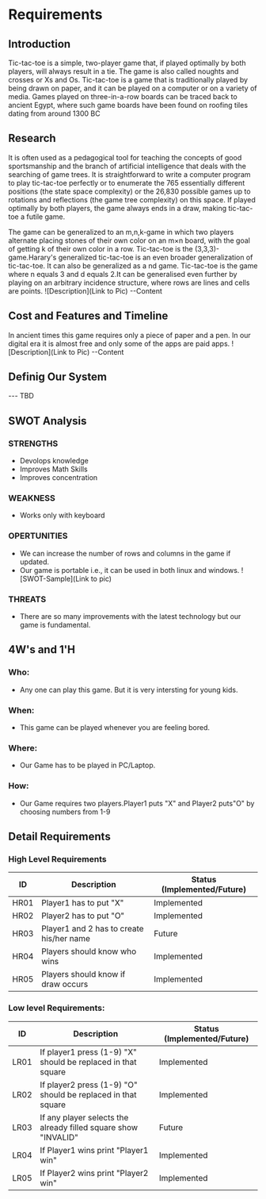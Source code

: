 # Requirements
## Introduction
Tic-tac-toe is a simple, two-player game that, if played optimally by both players, will always result in a tie. The game is also called noughts and crosses or Xs and Os. Tic-tac-toe is a game that is traditionally played by being drawn on paper, and it can be played on a computer or on a variety of media. Games played on three-in-a-row boards can be traced back to ancient Egypt, where such game boards have been found on roofing tiles dating from around 1300 BC
  
## Research
 It is often used as a pedagogical tool for teaching the concepts of good sportsmanship and the branch of artificial intelligence that deals with the searching of game trees. It is straightforward to write a computer program to play tic-tac-toe perfectly or to enumerate the 765 essentially different positions (the state space complexity) or the 26,830 possible games up to rotations and reflections (the game tree complexity) on this space. If played optimally by both players, the game always ends in a draw, making tic-tac-toe a futile game.

The game can be generalized to an m,n,k-game in which two players alternate placing stones of their own color on an m×n board, with the goal of getting k of their own color in a row. Tic-tac-toe is the (3,3,3)-game.Harary's generalized tic-tac-toe is an even broader generalization of tic-tac-toe. It can also be generalized as a nd game. Tic-tac-toe is the game where n equals 3 and d equals 2.It can be generalised even further by playing on an arbitrary incidence structure, where rows are lines and cells are points.
![Description](Link to Pic) --Content

## Cost and Features and Timeline
In ancient times this game requires only a piece of paper and a pen. In our digital era it is almost free and only some of the apps are paid apps.
![Description](Link to Pic) --Content

## Definig Our System
--- TBD
## SWOT Analysis
### STRENGTHS
* Devolops knowledge
* Improves Math Skills
* Improves concentration
### WEAKNESS
* Works only with keyboard
### OPERTUNITIES 
* We can increase the number of rows and columns in the game if updated.
* Our game is portable i.e., it can be used in both linux and windows. 
![SWOT-Sample](Link to pic)
### THREATS
* There are so many improvements with the latest technology but our game is fundamental.
## 4W's and 1'H
### Who:
* Any one can play this game. But it is very intersting for young kids.
### When:
* This game can be played whenever you are feeling bored.
### Where:
* Our Game has to be played in PC/Laptop.
### How:
* Our Game requires two players.Player1 puts "X" and Player2 puts"O" by choosing numbers from 1-9
## Detail Requirements
### High Level Requirements
|  ID  |       Description                          | Status (Implemented/Future) |
|------|--------------------------------------------|-----------------------------|
| HR01 |    Player1 has to put "X"                  |   Implemented               |
| HR02 |	Player2 has to put "O"                  |   Implemented               |
| HR03 |	Player1 and 2 has to create his/her name|   Future                    |
| HR04 |	Players should know who wins            |   Implemented               |
| HR05 |	Players should know if draw occurs      |   Implemented               |


### Low level Requirements:
|  ID  |                Description                | Status (Implemented/Future) |
|------|-------------------------------------------|-----------------------------|
| LR01 |  If player1 press (1-9) "X" should be replaced in that square                     |   Implemented               |
| LR02 |	If player2 press (1-9) "O" should be replaced in that square                   |   Implemented               |
| LR03 |	If any player selects the already filled square show "INVALID"|   Future                    |
| LR04 |	If Player1 wins print "Player1 win"                                            |   Implemented               |
| LR05 |	If Player2 wins print "Player2 win"                                             |   Implemented               |
